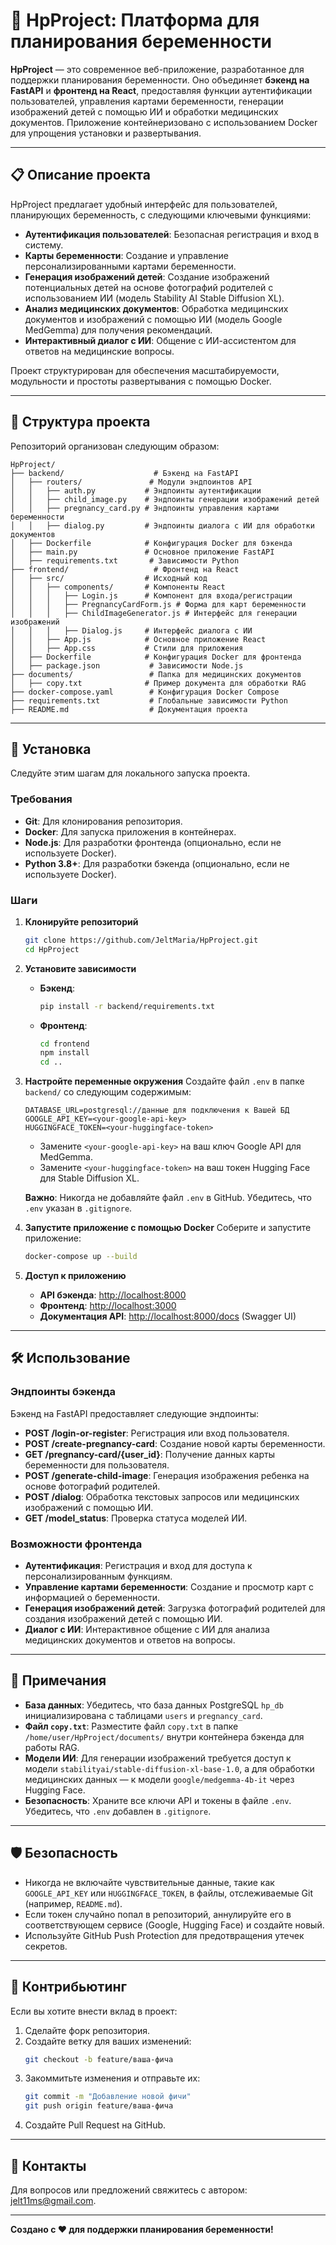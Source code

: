   # 🌟 HpProject: Платформа для планирования беременности

**HpProject** — это современное веб-приложение, разработанное для поддержки планирования беременности. Оно объединяет **бэкенд на FastAPI** и **фронтенд на React**, предоставляя функции аутентификации пользователей, управления картами беременности, генерации изображений детей с помощью ИИ и обработки медицинских документов. Приложение контейнеризовано с использованием Docker для упрощения установки и развертывания.

---

## 📋 Описание проекта

HpProject предлагает удобный интерфейс для пользователей, планирующих беременность, с следующими ключевыми функциями:

- **Аутентификация пользователей**: Безопасная регистрация и вход в систему.
- **Карты беременности**: Создание и управление персонализированными картами беременности.
- **Генерация изображений детей**: Создание изображений потенциальных детей на основе фотографий родителей с использованием ИИ (модель Stability AI Stable Diffusion XL).
- **Анализ медицинских документов**: Обработка медицинских документов и изображений с помощью ИИ (модель Google MedGemma) для получения рекомендаций.
- **Интерактивный диалог с ИИ**: Общение с ИИ-ассистентом для ответов на медицинские вопросы.

Проект структурирован для обеспечения масштабируемости, модульности и простоты развертывания с помощью Docker.

---

## 📁 Структура проекта

Репозиторий организован следующим образом:

```
HpProject/
├── backend/                    # Бэкенд на FastAPI
│   ├── routers/               # Модули эндпоинтов API
│   │   ├── auth.py           # Эндпоинты аутентификации
│   │   ├── child_image.py    # Эндпоинты генерации изображений детей
│   │   ├── pregnancy_card.py # Эндпоинты управления картами беременности
│   │   ├── dialog.py         # Эндпоинты диалога с ИИ для обработки документов
│   ├── Dockerfile            # Конфигурация Docker для бэкенда
│   ├── main.py               # Основное приложение FastAPI
│   ├── requirements.txt       # Зависимости Python
├── frontend/                   # Фронтенд на React
│   ├── src/                  # Исходный код
│   │   ├── components/       # Компоненты React
│   │   │   ├── Login.js      # Компонент для входа/регистрации
│   │   │   ├── PregnancyCardForm.js # Форма для карт беременности
│   │   │   ├── ChildImageGenerator.js # Интерфейс для генерации изображений
│   │   │   ├── Dialog.js     # Интерфейс диалога с ИИ
│   │   ├── App.js            # Основное приложение React
│   │   ├── App.css           # Стили для приложения
│   ├── Dockerfile            # Конфигурация Docker для фронтенда
│   ├── package.json           # Зависимости Node.js
├── documents/                 # Папка для медицинских документов
│   ├── copy.txt              # Пример документа для обработки RAG
├── docker-compose.yaml        # Конфигурация Docker Compose
├── requirements.txt           # Глобальные зависимости Python
├── README.md                  # Документация проекта
```

---

## 🚀 Установка

Следуйте этим шагам для локального запуска проекта.

### Требования
- **Git**: Для клонирования репозитория.
- **Docker**: Для запуска приложения в контейнерах.
- **Node.js**: Для разработки фронтенда (опционально, если не используете Docker).
- **Python 3.8+**: Для разработки бэкенда (опционально, если не используете Docker).

### Шаги

1. **Клонируйте репозиторий**
   ```bash
   git clone https://github.com/JeltMaria/HpProject.git
   cd HpProject
   ```

2. **Установите зависимости**
   - **Бэкенд**:
     ```bash
     pip install -r backend/requirements.txt
     ```
   - **Фронтенд**:
     ```bash
     cd frontend
     npm install
     cd ..
     ```

3. **Настройте переменные окружения**
   Создайте файл `.env` в папке `backend/` со следующим содержимым:
   ```plaintext
   DATABASE_URL=postgresql://данные для подключения к Вашей БД
   GOOGLE_API_KEY=<your-google-api-key>
   HUGGINGFACE_TOKEN=<your-huggingface-token>
   ```
   - Замените `<your-google-api-key>` на ваш ключ Google API для MedGemma.
   - Замените `<your-huggingface-token>` на ваш токен Hugging Face для Stable Diffusion XL.

   **Важно**: Никогда не добавляйте файл `.env` в GitHub. Убедитесь, что `.env` указан в `.gitignore`.

4. **Запустите приложение с помощью Docker**
   Соберите и запустите приложение:
   ```bash
   docker-compose up --build
   ```

5. **Доступ к приложению**
   - **API бэкенда**: [http://localhost:8000](http://localhost:8000)
   - **Фронтенд**: [http://localhost:3000](http://localhost:3000)
   - **Документация API**: [http://localhost:8000/docs](http://localhost:8000/docs) (Swagger UI)

---

## 🛠️ Использование

### Эндпоинты бэкенда
Бэкенд на FastAPI предоставляет следующие эндпоинты:

- **POST /login-or-register**: Регистрация или вход пользователя.
- **POST /create-pregnancy-card**: Создание новой карты беременности.
- **GET /pregnancy-card/{user_id}**: Получение данных карты беременности для пользователя.
- **POST /generate-child-image**: Генерация изображения ребенка на основе фотографий родителей.
- **POST /dialog**: Обработка текстовых запросов или медицинских изображений с помощью ИИ.
- **GET /model_status**: Проверка статуса моделей ИИ.

### Возможности фронтенда
- **Аутентификация**: Регистрация и вход для доступа к персонализированным функциям.
- **Управление картами беременности**: Создание и просмотр карт с информацией о беременности.
- **Генерация изображений детей**: Загрузка фотографий родителей для создания изображений детей с помощью ИИ.
- **Диалог с ИИ**: Интерактивное общение с ИИ для анализа медицинских документов и ответов на вопросы.

---

## 📝 Примечания

- **База данных**: Убедитесь, что база данных PostgreSQL `hp_db` инициализирована с таблицами `users` и `pregnancy_card`.
- **Файл `copy.txt`**: Разместите файл `copy.txt` в папке `/home/user/HpProject/documents/` внутри контейнера бэкенда для работы RAG.
- **Модели ИИ**: Для генерации изображений требуется доступ к модели `stabilityai/stable-diffusion-xl-base-1.0`, а для обработки медицинских данных — к модели `google/medgemma-4b-it` через Hugging Face.
- **Безопасность**: Храните все ключи API и токены в файле `.env`. Убедитесь, что `.env` добавлен в `.gitignore`.

---

## 🛡️ Безопасность

- Никогда не включайте чувствительные данные, такие как `GOOGLE_API_KEY` или `HUGGINGFACE_TOKEN`, в файлы, отслеживаемые Git (например, `README.md`).
- Если токен случайно попал в репозиторий, аннулируйте его в соответствующем сервисе (Google, Hugging Face) и создайте новый.
- Используйте GitHub Push Protection для предотвращения утечек секретов.

---

## 🤝 Контрибьютинг

Если вы хотите внести вклад в проект:
1. Сделайте форк репозитория.
2. Создайте ветку для ваших изменений:
   ```bash
   git checkout -b feature/ваша-фича
   ```
3. Закоммитьте изменения и отправьте их:
   ```bash
   git commit -m "Добавление новой фичи"
   git push origin feature/ваша-фича
   ```
4. Создайте Pull Request на GitHub.

---

## 📧 Контакты

Для вопросов или предложений свяжитесь с автором: [jelt11ms@gmail.com](mailto:jelt11ms@gmail.com).

---

**Создано с ❤️ для поддержки планирования беременности!**

</xaiArtifact>

